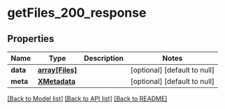 # getFiles_200_response

## Properties
Name | Type | Description | Notes
------------ | ------------- | ------------- | -------------
**data** | [**array[Files]**](Files.md) |  | [optional] [default to null]
**meta** | [**XMetadata**](XMetadata.md) |  | [optional] [default to null]

[[Back to Model list]](../README.md#documentation-for-models) [[Back to API list]](../README.md#documentation-for-api-endpoints) [[Back to README]](../README.md)


